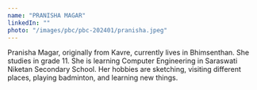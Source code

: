 ```yaml
---
name: "PRANISHA MAGAR"
linkedIn: ""
photo: "/images/pbc/pbc-202401/pranisha.jpeg"
---
```


Pranisha Magar, originally from Kavre, currently lives in Bhimsenthan. She studies in grade 11. She is learning Computer Engineering in Saraswati Niketan Secondary School. Her hobbies are sketching, visiting different places, playing badminton, and learning new things.
